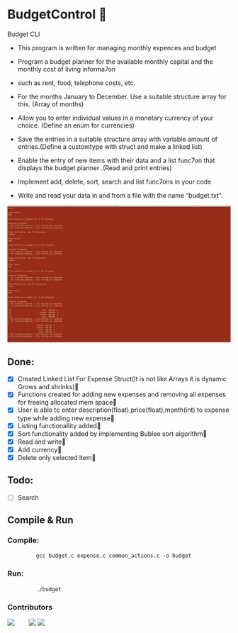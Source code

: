 # BudgetControl :maple_leaf:

Budget CLI


 
*  This program is written for managing monthly expences and budget
 
*  Program a budget planner for the available monthly capital and the monthly cost of living informa7on 
*  such as rent, food, telephone costs, etc.

*  For the months January to December. Use a suitable structure array for this. (Array of months)

*  Allow you to enter individual values in a monetary currency of your choice. (Define an enum for currencies)

*  Save the entries in a suitable structure array with variable amount of entries.(Define a customtype with struct and make a linked list)

*  Enable the entry of new items with their data and a list func7on that displays the budget planner .(Read and print entries)

*  Implement add, delete, sort, search and list func7ons in your code

*  Write and read your data in and from a file with the name “budget.txt".
 
 ![Budget Screenshot](./Screenshot.png)
 
## Done:
   * [x] Created Linked List For Expense Struct(It is not like Arrays it is dynamic Grows and shrinks):maple_leaf:
   * [x] Functions created for adding new expenses and removing all expenses for freeing allocated mem space:maple_leaf:
   * [x] User is able to enter description(float),price(float),month(int) to expense type while adding new expense:maple_leaf:
   * [x] Listing functionallity added:maple_leaf:
   * [x] Sort functionality added by implementing Bublee sort algorithm:maple_leaf:
   * [x] Read and write:maple_leaf:
   * [x] Add currency:maple_leaf:
   * [x] Delete only selected item:maple_leaf:

## Todo:
   
   * [ ] Search
   
## Compile & Run
### Compile:
             gcc budget.c expense.c common_actions.c -o budget
### Run:
             ./budget
### **Contributors**
 
 <div>
  <img src="https://avatars.githubusercontent.com/u/2779737?v=4" width="48" style="float:left">
  <img src="https://avatars.githubusercontent.com/u/29724000?v=4" width="48" style="">
   <img src="https://avatars.githubusercontent.com/u/55444947?v=4" width="48" style="">
  </div>    
      


      
